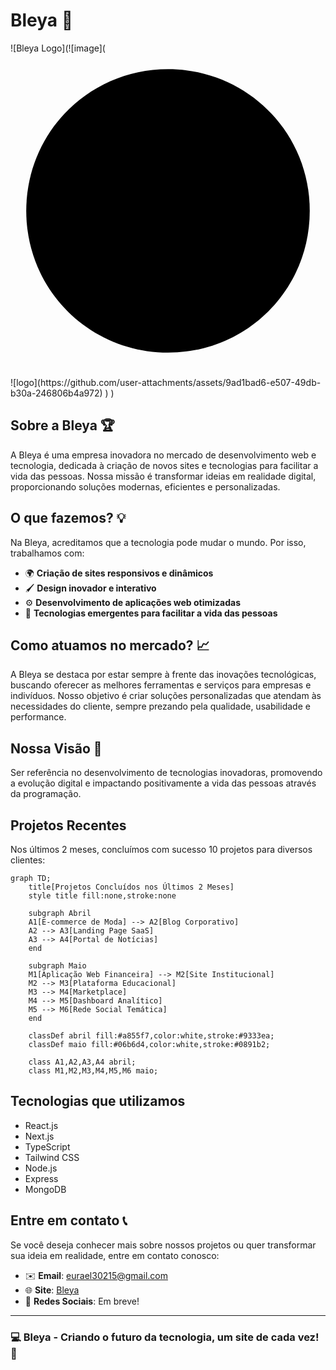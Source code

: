 # Bleya 🚀

![Bleya Logo](![image](<svg viewBox="0 0 100 100" fill="none" xmlns="http://www.w3.org/2000/svg">
 <path d="M50 95C75 95 95 75 95 50C95 25 75 5 50 5C25 5 5 25 5 50C5 75 25 95 50 95Z" fill="#000000"/>

  <circle cx="35" cy="30" r="3" fill="white"/>
  <circle cx="40" cy="15" r="3" fill="white"/>
  <circle cx="50" cy="25" r="3" fill="white"/>
  <circle cx="65" cy="30" r="3" fill="white"/>
  <circle cx="75" cy="40" r="3" fill="white"/>
  <path d="M50 35V50M50 50H40M50 50H60" stroke="white" stroke-width="5" stroke-linecap="round"/>
  <path d="M30 60H45M55 60H70" stroke="white" stroke-width="5" stroke-linecap="round"/>
  <path d="M25 70H40M60 70H75" stroke="white" stroke-width="5" stroke-linecap="round"/>
</svg>![logo](https://github.com/user-attachments/assets/9ad1bad6-e507-49db-b30a-246806b4a972)
)
)

## Sobre a Bleya 🏆

A Bleya é uma empresa inovadora no mercado de desenvolvimento web e tecnologia, dedicada à criação de novos sites e tecnologias para facilitar a vida das pessoas. Nossa missão é transformar ideias em realidade digital, proporcionando soluções modernas, eficientes e personalizadas.

## O que fazemos? 💡

Na Bleya, acreditamos que a tecnologia pode mudar o mundo. Por isso, trabalhamos com:

- 🌍 **Criação de sites responsivos e dinâmicos**
- 🖌️ **Design inovador e interativo**
- ⚙️ **Desenvolvimento de aplicações web otimizadas**
- 🚀 **Tecnologias emergentes para facilitar a vida das pessoas**

## Como atuamos no mercado? 📈

A Bleya se destaca por estar sempre à frente das inovações tecnológicas, buscando oferecer as melhores ferramentas e serviços para empresas e indivíduos. Nosso objetivo é criar soluções personalizadas que atendam às necessidades do cliente, sempre prezando pela qualidade, usabilidade e performance.

## Nossa Visão 🌟

Ser referência no desenvolvimento de tecnologias inovadoras, promovendo a evolução digital e impactando positivamente a vida das pessoas através da programação.

## Projetos Recentes

Nos últimos 2 meses, concluímos com sucesso 10 projetos para diversos clientes:

```mermaid
graph TD;
    title[Projetos Concluídos nos Últimos 2 Meses]
    style title fill:none,stroke:none
    
    subgraph Abril
    A1[E-commerce de Moda] --> A2[Blog Corporativo]
    A2 --> A3[Landing Page SaaS]
    A3 --> A4[Portal de Notícias]
    end
    
    subgraph Maio
    M1[Aplicação Web Financeira] --> M2[Site Institucional]
    M2 --> M3[Plataforma Educacional]
    M3 --> M4[Marketplace]
    M4 --> M5[Dashboard Analítico]
    M5 --> M6[Rede Social Temática]
    end
    
    classDef abril fill:#a855f7,color:white,stroke:#9333ea;
    classDef maio fill:#06b6d4,color:white,stroke:#0891b2;
    
    class A1,A2,A3,A4 abril;
    class M1,M2,M3,M4,M5,M6 maio;
```

## Tecnologias que utilizamos

- React.js
- Next.js
- TypeScript
- Tailwind CSS
- Node.js
- Express
- MongoDB


## Entre em contato 📞

Se você deseja conhecer mais sobre nossos projetos ou quer transformar sua ideia em realidade, entre em contato conosco:

- ✉️ **Email**: eurael30215@gmail.com
- 🌐 **Site**: [Bleya](https://bleya.netlify.app/)
- 📱 **Redes Sociais**: Em breve!

---

### 💻 Bleya - Criando o futuro da tecnologia, um site de cada vez! 🚀
